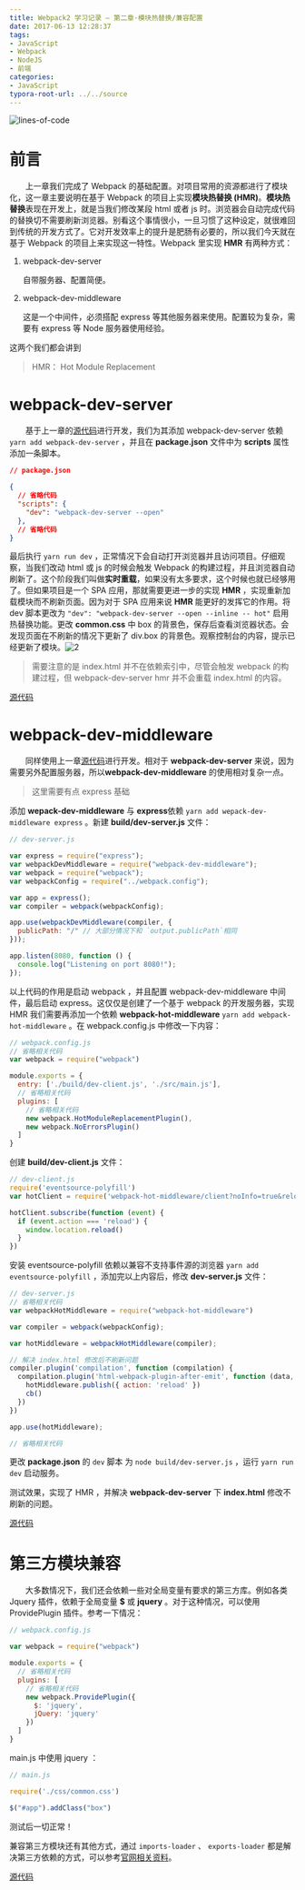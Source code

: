 ```yaml
---
title: Webpack2 学习记录 — 第二章·模块热替换/兼容配置
date: 2017-06-13 12:28:37
tags:
- JavaScript
- Webpack
- NodeJS
- 前端
categories:
- JavaScript
typora-root-url: ../../source
---
```


![lines-of-code](/images/webpack-guide-2/lines-of-code.jpg)

<!-- more -->

# 前言

　　上一章我们完成了 Webpack 的基础配置。对项目常用的资源都进行了模块化，这一章主要说明在基于 Webpack 的项目上实现**模块热替换 (HMR)**。**模块热替换**表现在开发上，就是当我们修改某段 html 或者 js 时。浏览器会自动完成代码的替换切不需要刷新浏览器。别看这个事情很小，一旦习惯了这种设定，就很难回到传统的开发方式了。它对开发效率上的提升是肥肠有必要的，所以我们今天就在基于 Webpack 的项目上来实现这一特性。Webpack 里实现 **HMR** 有两种方式：

1. webpack-dev-server

   自带服务器、配置简便。

2. webpack-dev-middleware

   这是一个中间件，必须搭配 express 等其他服务器来使用。配置较为复杂，需要有 express 等 Node 服务器使用经验。

这两个我们都会讲到

> HMR： Hot Module Replacement

# webpack-dev-server

　　基于上一章的[源代码](https://github.com/jjandxa/webpack-demo/tree/demo2)进行开发，我们为其添加 webpack-dev-server 依赖 `yarn add webpack-dev-server` ，并且在 **package.json** 文件中为 **scripts** 属性添加一条脚本。

```json
// package.json

{
  // 省略代码
  "scripts": {
    "dev": "webpack-dev-server --open"
  },
  // 省略代码
}
```

最后执行 `yarn run dev` ，正常情况下会自动打开浏览器并且访问项目。仔细观察，当我们改动 html 或 js 的时候会触发 Webpack 的构建过程，并且浏览器自动刷新了。这个阶段我们叫做**实时重载**，如果没有太多要求，这个时候也就已经够用了。但如果项目是一个 SPA 应用，那就需要更进一步的实现 **HMR** ，实现重新加载模块而不刷新页面。因为对于 SPA 应用来说 **HMR** 能更好的发挥它的作用。将 dev 脚本更改为 `"dev": "webpack-dev-server --open --inline -- hot"` 启用热替换功能。更改 **common.css** 中 box 的背景色，保存后查看浏览器状态。会发现页面在不刷新的情况下更新了 div.box 的背景色。观察控制台的内容，提示已经更新了模块。![2](/images/webpack-guide-2/2.png)

> 需要注意的是 index.html 并不在依赖索引中，尽管会触发 webpack 的构建过程，但 webpack-dev-server hmr 并不会重载 index.html 的内容。

[源代码](https://github.com/jjandxa/webpack-demo/tree/webpack-dev-server)

# webpack-dev-middleware

　　同样使用上一章[源代码](https://github.com/jjandxa/webpack-demo/tree/demo2)进行开发。相对于 **webpack-dev-server** 来说，因为需要另外配置服务器，所以**webpack-dev-middleware** 的使用相对复杂一点。

> 这里需要有点 express 基础

添加 **wepack-dev-middleware** 与 **express**依赖 `yarn add wepack-dev-middleware express` 。新建 **build/dev-server.js** 文件：

```javascript
// dev-server.js

var express = require("express");
var webpackDevMiddleware = require("webpack-dev-middleware");
var webpack = require("webpack");
var webpackConfig = require("../webpack.config");

var app = express();
var compiler = webpack(webpackConfig);

app.use(webpackDevMiddleware(compiler, {
  publicPath: "/" // 大部分情况下和 `output.publicPath`相同
}));

app.listen(8080, function () {
  console.log("Listening on port 8080!");
});
```

 以上代码的作用是启动 webpack ，并且配置 webpack-dev-middleware 中间件，最后启动 express。这仅仅是创建了一个基于 webpack 的开发服务器，实现 HMR 我们需要再添加一个依赖 **webpack-hot-middleware** `yarn add webpack-hot-middleware` 。在 webpack.config.js 中修改一下内容：

```javascript
// webpack.config.js
// 省略相关代码
var webpack = require("webpack")

module.exports = {
  entry: ['./build/dev-client.js', './src/main.js'],
  // 省略相关代码
  plugins: [
    // 省略相关代码
    new webpack.HotModuleReplacementPlugin(),
    new webpack.NoErrorsPlugin()
  ]
}
```

创建 **build/dev-client.js** 文件：

```javascript
// dev-client.js
require('eventsource-polyfill')
var hotClient = require('webpack-hot-middleware/client?noInfo=true&reload=true')

hotClient.subscribe(function (event) {
  if (event.action === 'reload') {
    window.location.reload()
  }
})
```

安装 eventsource-polyfill 依赖以兼容不支持事件源的浏览器 `yarn add eventsource-polyfill` ，添加完以上内容后，修改 **dev-server.js** 文件：

```javascript
// dev-server.js
// 省略相关代码
var webpackHotMiddleware = require("webpack-hot-middleware")

var compiler = webpack(webpackConfig);

var hotMiddleware = webpackHotMiddleware(compiler);

// 解决 index.html 修改后不刷新问题
compiler.plugin('compilation', function (compilation) {
  compilation.plugin('html-webpack-plugin-after-emit', function (data, cb) {
    hotMiddleware.publish({ action: 'reload' })
    cb()
  })
})

app.use(hotMiddleware);

// 省略相关代码
```

更改 **package.json** 的 `dev` 脚本 为 `node build/dev-server.js` ，运行 `yarn run dev` 启动服务。

测试效果，实现了 HMR ，并解决 **webpack-dev-server** 下 **index.html** 修改不刷新的问题。

[源代码](https://github.com/jjandxa/webpack-demo/tree/webpack-dev-middleware)

# 第三方模块兼容

　　大多数情况下，我们还会依赖一些对全局变量有要求的第三方库。例如各类 Jquery 插件，依赖于全局变量 **$** 或 **jquery** 。对于这种情况，可以使用 ProvidePlugin 插件。参考一下情况：

```javascript
// webpack.config.js

var webpack = require("webpack")

module.exports = {
  // 省略相关代码
  plugins: [
    // 省略相关代码
    new webpack.ProvidePlugin({
      $: 'jquery',
      jQuery: 'jquery'
    })
  ]
}
```

main.js 中使用 jquery ：

```javascript
// main.js

require('./css/common.css')

$("#app").addClass("box")
```

测试后一切正常！

兼容第三方模块还有其他方式，通过 `imports-loader` 、 `exports-loader` 都是解决第三方依赖的方式，可以参考[官网相关资料](https://doc.webpack-china.org/guides/shimming/)。

[源代码](https://github.com/jjandxa/webpack-demo)